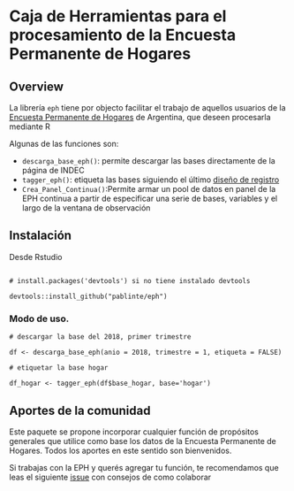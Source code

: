 # Caja de Herramientas para el procesamiento de la Encuesta Permanente de Hogares

## Overview
La librería `eph` tiene por objecto facilitar el trabajo de aquellos usuarios de la [Encuesta Permanente de Hogares](https://www.indec.gob.ar/bases-de-datos.asp) de Argentina, que deseen procesarla mediante R

Algunas de las funciones son:

- `descarga_base_eph()`: permite descargar las bases directamente de la página de INDEC
- `tagger_eph()`: etiqueta las bases siguiendo el último [diseño de registro](https://www.indec.gob.ar/ftp/cuadros/menusuperior/eph/EPH_registro_t218.pdf)
- `Crea_Panel_Continua()`:Permite armar un pool de datos en panel de la EPH continua a partir de especificar una serie de bases, variables y el largo de la ventana de observación

## Instalación

Desde Rstudio 

```

# install.packages('devtools') si no tiene instalado devtools

devtools::install_github("pablinte/eph")

```

### Modo de uso.

```
# descargar la base del 2018, primer trimestre

df <- descarga_base_eph(anio = 2018, trimestre = 1, etiqueta = FALSE)

# etiquetar la base hogar

df_hogar <- tagger_eph(df$base_hogar, base='hogar')
```


## Aportes de la comunidad

Este paquete se propone incorporar cualquier función de propósitos generales que utilice como base los datos de la Encuesta Permanente de Hogares. Todos los aportes en este sentido son bienvenidos.

Si trabajas con la EPH y querés agregar tu función, te recomendamos que leas el siguiente [issue](https://github.com/pablinte/eph/issues/5#issue-407890587) con consejos de como colaborar
